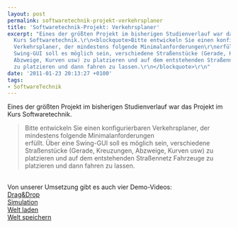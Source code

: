 ```yaml
---
layout: post
permalink: softwaretechnik-projekt-verkehrsplaner
title: 'Softwaretechnik-Projekt: Verkehrsplaner'
excerpt: "Eines der größten Projekt im bisherigen Studienverlauf war das Projekt im
  Kurs Softwaretechnik.\r\n<blockquote>Bitte entwickeln Sie einen konfigurierbaren
  Verkehrsplaner, der mindestens folgende Minimalanforderungen\r\nerfüllt. Über eine
  Swing-GUI soll es möglich sein, verschiedene Straßenstücke (Gerade, Kreuzungen,
  Abzweige, Kurven usw) zu platzieren und auf dem entstehenden Straßennetz Fahrzeuge
  zu platzieren und dann fahren zu lassen.\r\n</blockquote>\r\n"
date: '2011-01-23 20:13:27 +0100'
tags:
- SoftwareTechnik
---
```

<p>Eines der größten Projekt im bisherigen Studienverlauf war das Projekt im Kurs Softwaretechnik.</p>
<blockquote><p>Bitte entwickeln Sie einen konfigurierbaren Verkehrsplaner, der mindestens folgende Minimalanforderungen<br />
erfüllt. Über eine Swing-GUI soll es möglich sein, verschiedene Straßenstücke (Gerade, Kreuzungen, Abzweige, Kurven usw) zu platzieren und auf dem entstehenden Straßennetz Fahrzeuge zu platzieren und dann fahren zu lassen.
</p></blockquote>
<p><br />
Von unserer Umsetzung gibt es auch vier Demo-Videos:<br />
<a href="{{ '/uploads/2011/01/swt-videos/Drag_Drop.swf' | prepend: site.baseurl | prepend: site.url }}" rel="flash[ar=4/3]">Drag&amp;Drop</a><br />
<a href="{{ '/uploads/2011/01/swt-videos/Simulation.swf' | prepend: site.baseurl | prepend: site.url }}" rel="flash[ar=4/3]">Simulation</a><br />
<a href="{{ '/uploads/2011/01/swt-videos/Welt_laden.swf' | prepend: site.baseurl | prepend: site.url }}" rel="flash[ar=4/3]">Welt laden</a><br />
<a href="{{ '/uploads/2011/01/swt-videos/Welt_speichern.swf' | prepend: site.baseurl | prepend: site.url }}" rel="flash[ar=4/3]">Welt speichern</a></p>
